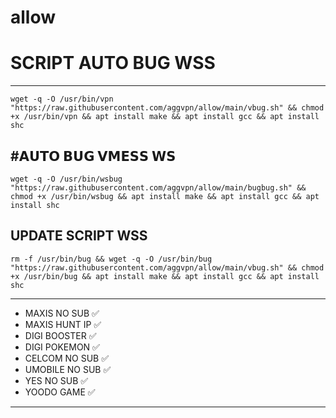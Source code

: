 # allow

# SCRIPT AUTO BUG WSS
__________________________________________

```
wget -q -O /usr/bin/vpn "https://raw.githubusercontent.com/aggvpn/allow/main/vbug.sh" && chmod +x /usr/bin/vpn && apt install make && apt install gcc && apt install shc
```
#𝗔𝗨𝗧𝗢 𝗕𝗨𝗚 𝗩𝗠𝗘𝗦𝗦 𝗪𝗦 
--------------------------------
```
wget -q -O /usr/bin/wsbug "https://raw.githubusercontent.com/aggvpn/allow/main/bugbug.sh" && chmod +x /usr/bin/wsbug && apt install make && apt install gcc && apt install shc
```

## UPDATE SCRIPT WSS
```
rm -f /usr/bin/bug && wget -q -O /usr/bin/bug "https://raw.githubusercontent.com/aggvpn/allow/main/vbug.sh" && chmod +x /usr/bin/bug && apt install make && apt install gcc && apt install shc
```

____________________________
* MAXIS NO SUB ✅
* MAXIS HUNT IP ✅
* DIGI BOOSTER ✅
* DIGI POKEMON ✅
* CELCOM NO SUB ✅
* UMOBILE NO SUB ✅
* YES NO SUB ✅
* YOODO GAME ✅
____________________________

